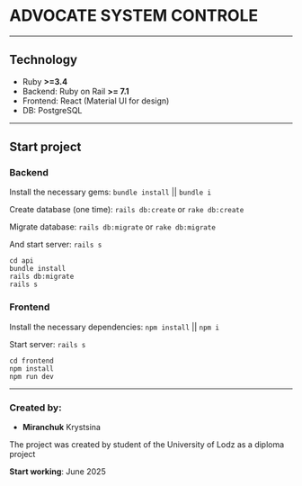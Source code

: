 # ADVOCATE SYSTEM CONTROLE

---

## Technology

- Ruby **>=3.4**
- Backend: Ruby on Rail **>= 7.1**
- Frontend: React (Material UI for design)
- DB: PostgreSQL

---

## Start project 

### Backend

Install the necessary gems: `bundle install` || `bundle i`

Create database (one time): `rails db:create` or `rake db:create`

Migrate database: `rails db:migrate` or `rake db:migrate`

And start server: `rails s`

```
cd api
bundle install
rails db:migrate
rails s
```

### Frontend

Install the necessary dependencies: `npm install` || `npm i`

Start server: `rails s`

```
cd frontend
npm install
npm run dev
```

---

### Created by:
- **Miranchuk** Krystsina

The project was created by student of the University of Lodz as a diploma project

**Start working**: June 2025
